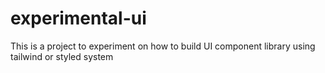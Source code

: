 # experimental-ui
This is a project to experiment on how to build UI component library using tailwind or styled system
